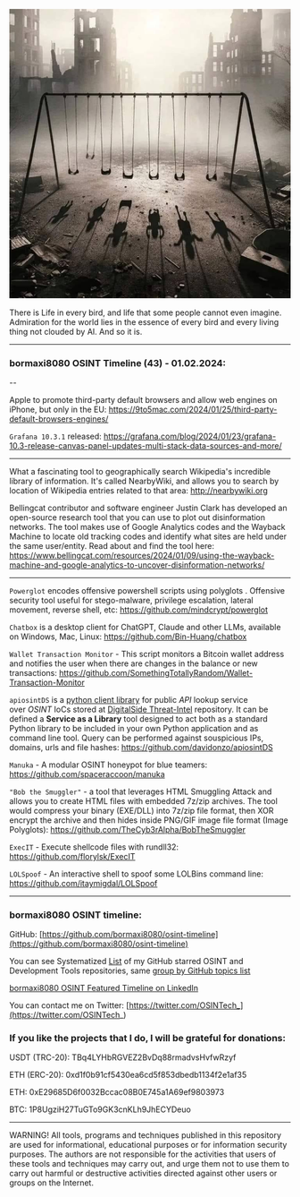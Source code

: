 ![alt text](img/43.jpg)

There is Life in every bird, and life that some people cannot even imagine. Admiration for the world lies in the essence of every bird and every living thing not clouded by AI. And so it is.

----
### bormaxi8080 OSINT Timeline (43) - 01.02.2024:

--

Apple to promote third-party default browsers and allow web engines on iPhone, but only in the EU: https://9to5mac.com/2024/01/25/third-party-default-browsers-engines/

```Grafana 10.3.1``` released: https://grafana.com/blog/2024/01/23/grafana-10.3-release-canvas-panel-updates-multi-stack-data-sources-and-more/

----

What a fascinating tool to geographically search Wikipedia's incredible library of information. It's called NearbyWiki, and allows you to search by location of Wikipedia entries related to that area: http://nearbywiki.org

Bellingcat contributor and software engineer Justin Clark has developed an open-source research tool that you can use to plot out disinformation networks. The tool makes use of Google Analytics codes and the Wayback Machine to locate old tracking codes and identify what sites are held under the same user/entity. Read about and find the tool here: https://www.bellingcat.com/resources/2024/01/09/using-the-wayback-machine-and-google-analytics-to-uncover-disinformation-networks/

----

```Powerglot``` encodes offensive powershell scripts using polyglots . Offensive security tool useful for stego-malware, privilege escalation, lateral movement, reverse shell, etc: https://github.com/mindcrypt/powerglot

```Chatbox``` is a desktop client for ChatGPT, Claude and other LLMs, available on Windows, Mac, Linux: https://github.com/Bin-Huang/chatbox

```Wallet Transaction Monitor``` - This script monitors a Bitcoin wallet address and notifies the user when there are changes in the balance or new transactions: https://github.com/SomethingTotallyRandom/Wallet-Transaction-Monitor

```apiosintDS``` is a [python client library](https://github.com/davidonzo/apiosintDS) for public _API_ lookup service over _OSINT_ IoCs stored at [DigitalSide Threat-Intel](https://osint.digitalside.it/) repository. It can be defined a **Service as a Library** tool designed to act both as a standard Python library to be included in your own Python application and as command line tool. Query can be performed against souspicious IPs, domains, urls and file hashes: https://github.com/davidonzo/apiosintDS

```Manuka``` - A modular OSINT honeypot for blue teamers: https://github.com/spaceraccoon/manuka

```"Bob the Smuggler"``` - a tool that leverages HTML Smuggling Attack and allows you to create HTML files with embedded 7z/zip archives. The tool would compress your binary (EXE/DLL) into 7z/zip file format, then XOR encrypt the archive and then hides inside PNG/GIF image file format (Image Polyglots): https://github.com/TheCyb3rAlpha/BobTheSmuggler

```ExecIT``` - Execute shellcode files with rundll32: https://github.com/florylsk/ExecIT

```LOLSpoof``` - An interactive shell to spoof some LOLBins command line: https://github.com/itaymigdal/LOLSpoof

----
### bormaxi8080 OSINT timeline:

GitHub: [https://github.com/bormaxi8080/osint-timeline](https://github.com/bormaxi8080/osint-timeline)

You can see Systematized [List](https://github.com/bormaxi8080/github-starred-repos-builder/blob/main/starred_repos.md) of my GitHub starred OSINT and Development Tools repositories, same [group by GitHub topics list](https://github.com/bormaxi8080/starred)

[bormaxi8080 OSINT Featured Timeline on LinkedIn](https://www.linkedin.com/in/osintech/details/featured/)

You can contact me on Twitter: [https://twitter.com/OSINTech_](https://twitter.com/OSINTech_)
### If you like the projects that I do, I will be grateful for donations:

USDT (TRC-20): TBq4LYHbRGVEZ2BvDq88rmadvsHvfwRzyf

ETH (ERC-20): 0xd1f0b91cf5430ea6cd5f853dbedb1134f2e1af35

ETH: 0xE29685D6f0032Bccac08B0E745a1A69ef9803973

BTC: 1P8UgziH27TuGTo9GK3cnKLh9JhECYDeuo

----

WARNING! All tools, programs and techniques published in this repository are used for informational, educational purposes or for information security purposes. The authors are not responsible for the activities that users of these tools and techniques may carry out, and urge them not to use them to carry out harmful or destructive activities directed against other users or groups on the Internet.